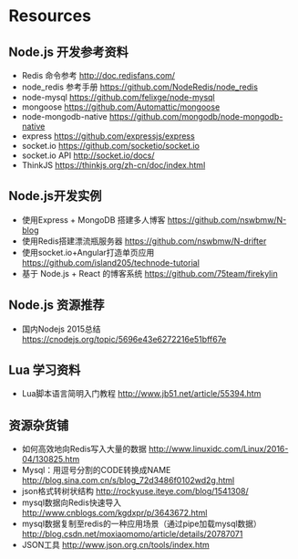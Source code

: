 # Resources

## Node.js 开发参考资料
  * Redis 命令参考 http://doc.redisfans.com/
  * node_redis 参考手册 https://github.com/NodeRedis/node_redis
  * node-mysql https://github.com/felixge/node-mysql
  * mongoose https://github.com/Automattic/mongoose
  * node-mongodb-native https://github.com/mongodb/node-mongodb-native
  * express https://github.com/expressjs/express
  * socket.io https://github.com/socketio/socket.io
  * socket.io API http://socket.io/docs/
  * ThinkJS https://thinkjs.org/zh-cn/doc/index.html

## Node.js开发实例
  * 使用Express + MongoDB 搭建多人博客 https://github.com/nswbmw/N-blog
  * 使用Redis搭建漂流瓶服务器 https://github.com/nswbmw/N-drifter
  * 使用socket.io+Angular打造单页应用 https://github.com/island205/technode-tutorial
  * 基于 Node.js + React 的博客系统 https://github.com/75team/firekylin


## Node.js 资源推荐
  * 国内Nodejs 2015总结 https://cnodejs.org/topic/5696e43e6272216e51bff67e


## Lua 学习资料
  * Lua脚本语言简明入门教程 http://www.jb51.net/article/55394.htm


## 资源杂货铺
  * 如何高效地向Redis写入大量的数据 http://www.linuxidc.com/Linux/2016-04/130825.htm 
  * Mysql：用逗号分割的CODE转换成NAME http://blog.sina.com.cn/s/blog_72d3486f0102wd2g.html
  * json格式转树状结构 http://rockyuse.iteye.com/blog/1541308/
  * mysql数据向Redis快速导入 http://www.cnblogs.com/kgdxpr/p/3643672.html
  * mysql数据复制至redis的一种应用场景（通过pipe加载mysql数据） http://blog.csdn.net/moxiaomomo/article/details/20787071
  * JSON工具 http://www.json.org.cn/tools/index.htm
